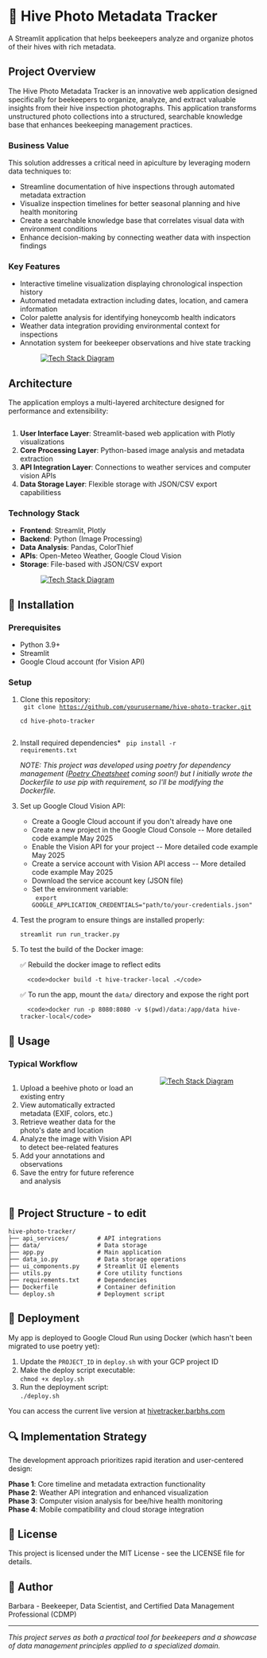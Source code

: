 # 🐝 Hive Photo Metadata Tracker

A Streamlit application that helps beekeepers analyze and organize photos of their hives with rich metadata.

## Project Overview
<div style="display: flex; align-items: top; justify-content: space-between; flex-wrap: wrap;">
  <div style="flex: 1; min-width: 350px;">
The Hive Photo Metadata Tracker is an innovative web application designed specifically for beekeepers to organize, analyze, and extract valuable insights from their hive inspection photographs. This application transforms unstructured photo collections into a structured, searchable knowledge base that enhances beekeeping management practices.
<h3> Business Value</h3>
This solution addresses a critical need in apiculture by leveraging modern data techniques to:
<ul>
<li>Streamline documentation of hive inspections through automated metadata extraction</li>
<li>Visualize inspection timelines for better seasonal planning and hive health monitoring</li>
<li>Create a searchable knowledge base that correlates visual data with environment conditions</li>
<li>Enhance decision-making by connecting weather data with inspection findings</li>
</ul>
<h3>  Key Features  </h3>
<ul>
<li>Interactive timeline visualization displaying chronological inspection history</li>  
<li>Automated metadata extraction including dates, location, and camera information </li>   
<li>Color palette analysis for identifying honeycomb health indicators  </li>   
<li>Weather data integration providing environmental context for inspections  </li>  
<li>Annotation system for beekeeper observations and hive state tracking  </li>  
</ul>
</div>
<div style="text-align: center; min-width: 250px;">
  <a href="src/default_beepic.jpg" target="_blank">
  <img src="src/default_beepic.jpg" alt="Tech Stack Diagram" style="max-width: 400px; height: auto; cursor: zoom-in; padding-left: 2em;">
  </a>
</div>
</div>

## Architecture
The application employs a multi-layered architecture designed for performance and extensibility:
<div style="display: flex; align-items: top; justify-content: space-between; flex-wrap: wrap;">
  <div style="flex: 1; min-width: 350px;">
<ol>
<li><b>User Interface Layer</b>: Streamlit-based web application with Plotly visualizations</li>
<li><b>Core Processing Layer</b>: Python-based image analysis and metadata extraction</li>
<li><b>API Integration Layer</b>: Connections to weather services and computer vision APIs</li>
<li><b>Data Storage Layer</b>: Flexible storage with JSON/CSV export capabilitiess</li>
</ol>
<h3>Technology Stack</h3>
<ul>
<li><b>Frontend</b>: Streamlit, Plotly</li>
<li><b>Backend</b>: Python (Image Processing)</li>
<li><b>Data Analysis</b>: Pandas, ColorThief</li>
<li><b>APIs</b>: Open-Meteo Weather, Google Cloud Vision</li>
<li><b>Storage</b>: File-based with JSON/CSV export</li>
</ul>
</div>
<div style="text-align: center; min-width: 250px;">
  <a href="docs/tech-stack-depiction-lg.png" target="_blank">
  <img src="docs/tech-stack-depiction.png" alt="Tech Stack Diagram" style="max-width: 600px; height: auto; cursor: zoom-in; padding-left: 2em;">
  </a>
</div>
</div>


## 🔧 Installation

### Prerequisites

- Python 3.9+
- Streamlit
- Google Cloud account (for Vision API)

### Setup

1. Clone this repository:  
   <code>
   git clone https://github.com/yourusername/hive-photo-tracker.git  
   cd hive-photo-tracker  
   </code>

2. Install required dependencies*
   <code>
   pip install -r requirements.txt  
   </code> 
*NOTE: This project was developed using poetry for dependency management ([Poetry Cheatsheet](https://www.notion.so/New-Data-Science-Project-Starter-Kit-1c336bdda6aa818f83dbd0a6aab18439?pvs=4) coming soon!) but I initially wrote the Dockerfile to use pip with requirement, so I'll be modifying the Dockerfile.*  

3. Set up Google Cloud Vision API:   
   - Create a Google Cloud account if you don't already have one
   - Create a new project in the Google Cloud Console -- More detailed code example May 2025
   - Enable the Vision API for your project -- More detailed code example May 2025
   - Create a service account with Vision API access -- More detailed code example May 2025
   - Download the service account key (JSON file)
   - Set the environment variable:  
   <code> export GOOGLE_APPLICATION_CREDENTIALS="path/to/your-credentials.json"</code>  

4. Test the program to ensure things are installed properly: 

   <code>streamlit run run_tracker.py</code>

5. To test the build of the Docker image:   

      ✅ Rebuild the docker image to reflect edits  

         <code>docker build -t hive-tracker-local .</code>  

      ✅ To run the app, mount the `data/` directory and expose the right port
       
         <code>docker run -p 8080:8080 -v $(pwd)/data:/app/data hive-tracker-local</code>


## 🚀 Usage
### Typical Workflow
<div style="display: flex; align-items: top; justify-content: space-between; flex-wrap: wrap;">
  <div style="flex: 1; min-width: 225px;">
<ol>
<li>Upload a beehive photo or load an existing entry</li>
<li>View automatically extracted metadata (EXIF, colors, etc.)</li>
<li>Retrieve weather data for the photo's date and location</li>
<li>Analyze the image with Vision API to detect bee-related features</li>
<li>Add your annotations and observations</li>
<li>Save the entry for future reference and analysis</li>
</ol>
</div>
<div style="text-align: center; min-width: 250px; clear: both;">
  <a href="docs/diagram_flow.png" target="_blank">
  <img src="docs/diagram_flow.png" alt="Tech Stack Diagram" style="max-width: 650px; height: auto; cursor: zoom-in;">
  </a>
</div>
</div>


## 🔄 Project Structure - to edit

```
hive-photo-tracker/
├── api_services/        # API integrations
├── data/                # Data storage
├── app.py               # Main application
├── data_io.py           # Data storage operations
├── ui_components.py     # Streamlit UI elements
├── utils.py             # Core utility functions
├── requirements.txt     # Dependencies
├── Dockerfile           # Container definition
└── deploy.sh            # Deployment script
```

## 🚢 Deployment

My app is deployed to Google Cloud Run using Docker (which hasn't been migrated to use poetry yet):

1. Update the `PROJECT_ID` in `deploy.sh` with your GCP project ID  
2. Make the deploy script executable:    
   <code>chmod +x deploy.sh </code>
3. Run the deployment script:   
   <code>./deploy.sh</code>

You can access the current live version at <a href="http://hivetracker.barbhs.com" target="_blank">hivetracker.barbhs.com</a>


## 🔍 Implementation Strategy
The development approach prioritizes rapid iteration and user-centered design:

**Phase 1**: Core timeline and metadata extraction functionality  
**Phase 2**: Weather API integration and enhanced visualization  
**Phase 3**: Computer vision analysis for bee/hive health monitoring  
**Phase 4**: Mobile compatibility and cloud storage integration  


## 📄 License
This project is licensed under the MIT License - see the LICENSE file for details.

## 🙌 Author
Barbara - Beekeeper, Data Scientist, and Certified Data Management Professional (CDMP)

---

*This project serves as both a practical tool for beekeepers and a showcase of data management principles applied to a specialized domain.*
